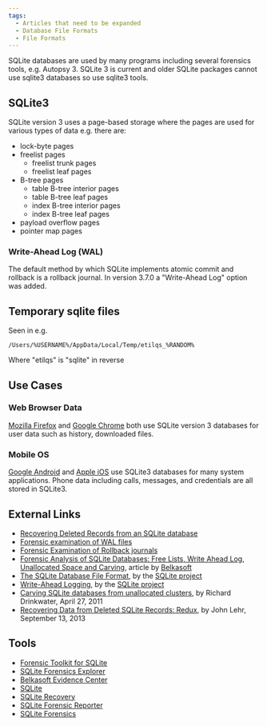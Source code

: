 ```yaml
---
tags:
  - Articles that need to be expanded
  - Database File Formats
  - File Formats
---
```

SQLite databases are used by many programs including several forensics tools,
e.g. Autopsy 3. SQLite 3 is current and older SQLite packages cannot use
sqlite3 databases so use sqlite3 tools.

## SQLite3

SQLite version 3 uses a page-based storage where the pages are used for
various types of data e.g. there are:

- lock-byte pages
- freelist pages
  - freelist trunk pages
  - freelist leaf pages
- B-tree pages
  - table B-tree interior pages
  - table B-tree leaf pages
  - index B-tree interior pages
  - index B-tree leaf pages
- payload overflow pages
- pointer map pages

### Write-Ahead Log (WAL)

The default method by which SQLite implements atomic commit and rollback
is a rollback journal. In version 3.7.0 a "Write-Ahead Log" option was
added.

## Temporary sqlite files

Seen in e.g.

    /Users/%USERNAME%/AppData/Local/Temp/etilqs_%RANDOM%

Where "etilqs" is "sqlite" in reverse

## Use Cases

### Web Browser Data

[Mozilla Firefox](mozilla_firefox.md) and [Google Chrome](google_chrome.md)
both use SQLite version 3 databases for user data such as history, downloaded
files.

### Mobile OS

[Google Android](android.md) and [Apple iOS](ios.md) use SQLite3
databases for many system applications. Phone data including calls, messages,
and credentials are all stored in SQLite3.

## External Links

- [Recovering Deleted Records from an SQLite database](http://sandersonforensics.com/forum/content.php?222-Recovering-deleted-records-from-an-SQLite-database)
- [Forensic examination of WAL files](http://sandersonforensics.com/forum/content.php?197-Forensic-examination-of-SQLite-Write-Ahead-Log-%28WAL%29-files)
- [Forensic Examination of Rollback journals](http://sandersonforensics.com/forum/content.php?208-Dealing-with-records-found-in-SQLite-Rollback-Journals)
- [Forensic Analysis of SQLite Databases: Free Lists, Write Ahead Log, Unallocated Space and Carving](http://belkasoft.com/sqlite-analysis),
  article by [Belkasoft](belkasoft.md)
- [The SQLite Database File Format](https://sqlite.org/fileformat2.html),
  by the [SQLite project](sqlite.md)
- [Write-Ahead Logging](https://sqlite.org/wal.html),
  by the [SQLite project](sqlite.md)
- [Carving SQLite databases from unallocated clusters](http://forensicsfromthesausagefactory.blogspot.com/2011/04/carving-sqlite-databases-from.html),
  by Richard Drinkwater, April 27, 2011
- [Recovering Data from Deleted SQLite Records: Redux](https://linuxsleuthing.blogspot.com/2013/09/recovering-data-from-deleted-sqlite.html),
  by John Lehr, September 13, 2013

## Tools

- [Forensic Toolkit for SQLite](forensic_toolkit_for_sqlite.md)
- [SQLite Forensics Explorer](https://www.acquireforensics.com/products/sqlite-forensic-explorer/)
- [Belkasoft Evidence Center](belkasoft.md)
- [SQLite](sqlite.md)
- [SQLite Recovery](sqlite_recovery.md)
- [SQLite Forensic Reporter](sqlite_forensic_reporter.md)
- [SQLite Forensics](https://www.freeviewer.org/sqlite/forensics/)

